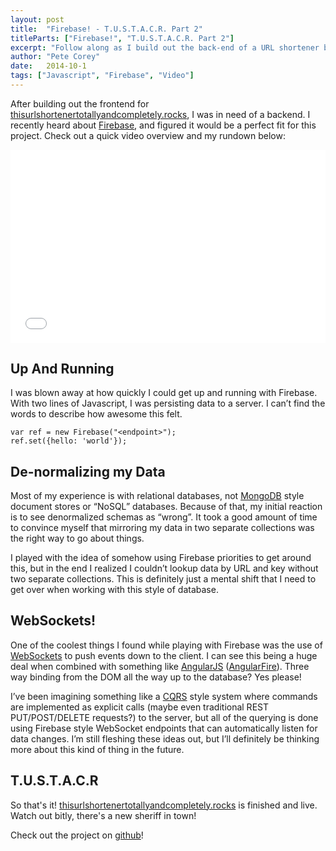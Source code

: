 ```yaml
---
layout: post
title:  "Firebase! - T.U.S.T.A.C.R. Part 2"
titleParts: ["Firebase!", "T.U.S.T.A.C.R. Part 2"]
excerpt: "Follow along as I build out the back-end of a URL shortener built using Firebase!"
author: "Pete Corey"
date:   2014-10-1
tags: ["Javascript", "Firebase", "Video"]
---
```


After building out the frontend for [thisurlshortenertotallyandcompletely.rocks](http://www.thisurlshortenertotallyandcompletely.rocks/), I was in need of a backend. I recently heard about [Firebase](https://www.firebase.com/), and figured it would be a perfect fit for this project. Check out a quick video overview and my rundown below:

<div style="position: relative; padding-bottom: 56.25%; padding-top: 25px; height: 0;">
    <iframe style="position: absolute; top: 0; left: 0; width: 100%; height: 100%;" src="//www.youtube.com/embed/f08iapAx3y4" frameborder="0" allowfullscreen></iframe>
</div>

## Up And Running
I was blown away at how quickly I could get up and running with Firebase. With two lines of Javascript, I was persisting data to a server. I can’t find the words to describe how awesome this felt.

<pre><code class="language-javascript">var ref = new Firebase("&lt;endpoint&gt;");
ref.set({hello: 'world'});</code></pre>

## De-normalizing my Data
Most of my experience is with relational databases, not [MongoDB](http://www.mongodb.com/) style document stores or “NoSQL” databases. Because of that, my initial reaction is to see denormalized schemas as “wrong”. It took a good amount of time to convince myself that mirroring my data in two separate collections was the right way to go about things.

I played with the idea of somehow using Firebase priorities to get around this, but in the end I realized I couldn’t lookup data by URL and key without two separate collections. This is definitely just a mental shift that I need to get over when working with this style of database.

## WebSockets!
One of the coolest things I found while playing with Firebase was the use of [WebSockets](http://www.html5rocks.com/en/tutorials/websockets/basics/) to push events down to the client. I can see this being a huge deal when combined with something like [AngularJS](https://angularjs.org/) ([AngularFire](https://www.firebase.com/docs/web/libraries/angular/index.html)). Three way binding from the DOM all the way up to the database? Yes please!

I’ve been imagining something like a [CQRS](http://martinfowler.com/bliki/CQRS.html) style system where commands are implemented as explicit calls (maybe even traditional REST PUT/POST/DELETE requests?) to the server, but all of the querying is done using Firebase style WebSocket endpoints that can automatically listen for data changes. I’m still fleshing these ideas out, but I’ll definitely be thinking more about this kind of thing in the future.

## T.U.S.T.A.C.R

So that's it! [thisurlshortenertotallyandcompletely.rocks](http://www.thisurlshortenertotallyandcompletely.rocks/) is finished and live. Watch out bitly, there's a new sheriff in town!

Check out the project on [github](http://www.thisurlshortenertotallyandcompletely.rocks/?2)!
